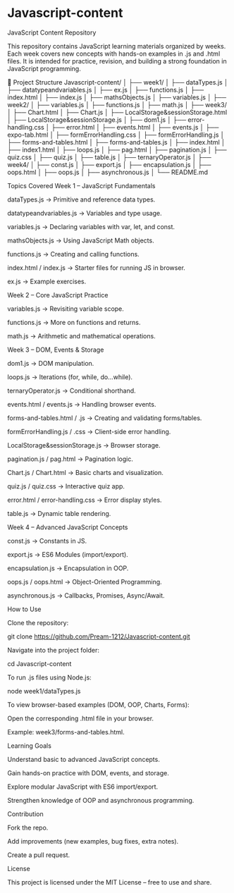 # Javascript-content
JavaScript Content Repository

This repository contains JavaScript learning materials organized by weeks. Each week covers new concepts with hands-on examples in .js and .html files. It is intended for practice, revision, and building a strong foundation in JavaScript programming.

📂 Project Structure
Javascript-content/
│
├── week1/
│   ├── dataTypes.js
│   ├── datatypeandvariables.js
│   ├── ex.js
│   ├── functions.js
│   ├── index.html
│   ├── index.js
│   ├── mathsObjects.js
│   ├── variables.js
│
├── week2/
│   ├── variables.js
│   ├── functions.js
│   ├── math.js
│
├── week3/
│   ├── Chart.html
│   ├── Chart.js
│   ├── LocalStorage&sessionStorage.html
│   ├── LocalStorage&sessionStorage.js
│   ├── dom1.js
│   ├── error-handling.css
│   ├── error.html
│   ├── events.html
│   ├── events.js
│   ├── expo-tab.html
│   ├── formErrorHandling.css
│   ├── formErrorHandling.js
│   ├── forms-and-tables.html
│   ├── forms-and-tables.js
│   ├── index.html
│   ├── index1.html
│   ├── loops.js
│   ├── pag.html
│   ├── pagination.js
│   ├── quiz.css
│   ├── quiz.js
│   ├── table.js
│   ├── ternaryOperator.js
│
├── week4/
│   ├── const.js
│   ├── export.js
│   ├── encapsulation.js
│   ├── oops.html
│   ├── oops.js
│   ├── asynchronous.js
│
└── README.md

 Topics Covered
 Week 1 – JavaScript Fundamentals

dataTypes.js → Primitive and reference data types.

datatypeandvariables.js → Variables and type usage.

variables.js → Declaring variables with var, let, and const.

mathsObjects.js → Using JavaScript Math objects.

functions.js → Creating and calling functions.

index.html / index.js → Starter files for running JS in browser.

ex.js → Example exercises.

Week 2 – Core JavaScript Practice

variables.js → Revisiting variable scope.

functions.js → More on functions and returns.

math.js → Arithmetic and mathematical operations.

 Week 3 – DOM, Events & Storage

dom1.js → DOM manipulation.

loops.js → Iterations (for, while, do...while).

ternaryOperator.js → Conditional shorthand.

events.html / events.js → Handling browser events.

forms-and-tables.html / .js → Creating and validating forms/tables.

formErrorHandling.js / .css → Client-side error handling.

LocalStorage&sessionStorage.js → Browser storage.

pagination.js / pag.html → Pagination logic.

Chart.js / Chart.html → Basic charts and visualization.

quiz.js / quiz.css → Interactive quiz app.

error.html / error-handling.css → Error display styles.

table.js → Dynamic table rendering.

 Week 4 – Advanced JavaScript Concepts

const.js → Constants in JS.

export.js → ES6 Modules (import/export).

encapsulation.js → Encapsulation in OOP.

oops.js / oops.html → Object-Oriented Programming.

asynchronous.js → Callbacks, Promises, Async/Await.

 How to Use

Clone the repository:

git clone https://github.com/Pream-1212/Javascript-content.git


Navigate into the project folder:

cd Javascript-content


To run .js files using Node.js:

node week1/dataTypes.js


To view browser-based examples (DOM, OOP, Charts, Forms):

Open the corresponding .html file in your browser.

Example: week3/forms-and-tables.html.

 Learning Goals

Understand basic to advanced JavaScript concepts.

Gain hands-on practice with DOM, events, and storage.

Explore modular JavaScript with ES6 import/export.

Strengthen knowledge of OOP and asynchronous programming.

Contribution

Fork the repo.

Add improvements (new examples, bug fixes, extra notes).

Create a pull request.

 License

This project is licensed under the MIT License – free to use and share.